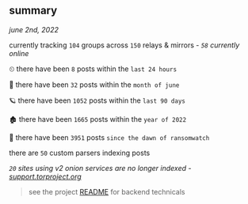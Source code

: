 
## summary
_june 2nd, 2022_

currently tracking `104` groups across `150` relays & mirrors - _`58` currently online_

⏲ there have been `8` posts within the `last 24 hours`

🦈 there have been `32` posts within the `month of june`

🪐 there have been `1052` posts within the `last 90 days`

🏚 there have been `1665` posts within the `year of 2022`

🦕 there have been `3951` posts `since the dawn of ransomwatch`

there are `50` custom parsers indexing posts

_`20` sites using v2 onion services are no longer indexed - [support.torproject.org](https://support.torproject.org/onionservices/v2-deprecation/)_

> see the project [README](https://github.com/joshhighet/ransomwatch#ransomwatch--) for backend technicals
